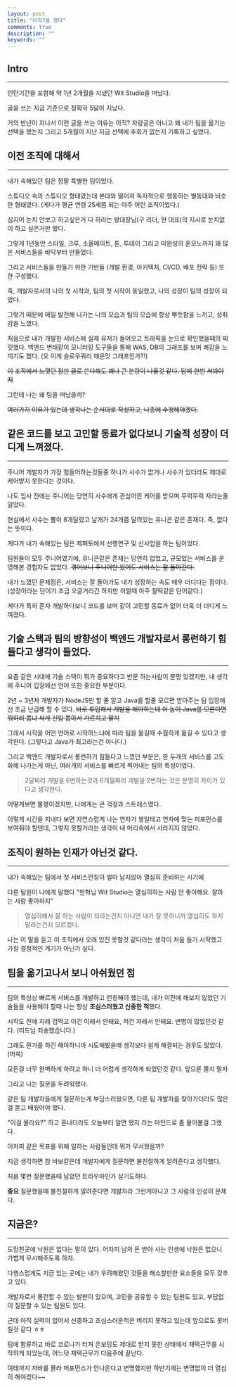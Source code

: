 ```yaml
---
layout: post
title: "이직?을 했다"
comments: true
description: ""
keywords: ""
---
```


## Intro
---

인턴기간을 포함해 약 1년 2개월을 지냈던 Wit Studio을 떠났다.

글을 쓰는 지금 기준으로 정확히 5달이 지났다.

거의 반년이 지나서 이런 글을 쓰는 이유는 이직? 자랑글은 아니고 왜 내가 팀을 옮기는 선택을 했는지
그리고 5개월이 지난 지금 선택에 후회가 없는지 기록하고 싶었다.



## 이전 조직에 대해서
---

내가 속해있던 팀은 정말 특별한 팀이었다. 

스튜디오 속의 스튜디오 형태였는데 본대와 떨어져 독자적으로 행동하는 별동대와 비슷한 형태였다. (게다가 평균 연령 25세쯤 되는 아주 어린 조직이었다.)

심지어 눈치 안보고 하고싶은거 다 하라는 왕대장님(구 리더, 현 대표)의 지시로 눈치없이 하고 싶은거만 했다.

그렇게 1년동안 스타일, 크루, 소울메이트, 툰, 투데이 그리고 미완성의 혼모노까지 꽤 많은 서비스들을 바닥부터 만들었다.

그리고 서비스들을 만들기 위한 기반들 (개발 환경, 아키텍처, CI/CD, 배포 전략 등) 또한 구성했다.

즉, 개발자로서의 나의 첫 시작과, 팀의 첫 시작이 동일했고, 나의 성장이 팀의 성장이 되었다.

그렇기 때문에 매일 발전해 나가는 나의 모습과 팀의 모습에 항상 뿌듯함을 느끼고, 성취감을 느꼈다.

처음으로 내가 개발한 서비스에 실제 유저가 들어오고 트래픽을 눈으로 확인했을때의 짜릿했다.
백엔드 변태같이 모니터링 도구들을 통해 WAS, DB의 그래프를 보며 쾌감을 느끼기도 했다. (오 이게 슬로우쿼리 매운맛 그래프인가?!)

~~이 조직에서 느꼇던 점만 글로 쓴다해도 꽤나 큰 분량이 나올것 같다. 담에 한번 써봐야지~~

그런데 나는 왜 팀을 떠났을까?

~~여러가지 이유가 있는데 생각나는 순서대로 작성하고, 나중에 수정해야겠다.~~


## 같은 코드를 보고 고민할 동료가 없다보니 기술적 성장이 더디게 느껴졌다.
---

주니어 개발자가 가장 힘들어하는것들중 하나가 사수가 없거나 사수가 있더라도 제대로 케어받지 못한다는 것이다.

나도 입사 전에는 주니어는 당연히 사수에게 관심어린 케어를 받으며 무럭무럭 자라는줄 알았다.

현실에서 사수는 뿔이 8개달렸고 날개가 24개쯤 달려있는 유니콘 같은 존재다. 즉, 없다는 뜻이다.

게다가 내가 속해있는 팀은 제페토에서 선행연구 및 신사업을 하는 팀이었다.

팀원들이 모두 주니어였기에, 유니콘같은 존재는 당연히 없었고, 규모있는 서비스를 운영해본 경험자도 없었다. ~~겪어보니 주니어만 있어도 서비스는 잘 돌아간다.~~

내가 느꼈던 문제점은, 서비스는 잘 돌아가도 내가 성장하는 속도 매우 더디다는 점이다. (성장이라는 단어가 조금 오글거리긴 하지만 이럴때 아주 찰떡같은 단어같다.)

게다가 특히 혼자 개발하다보니 코드를 보며 같이 고민할 동료가 없어 더욱 더 더디게 느껴졌다.


## 기술 스택과 팀의 방향성이 백엔드 개발자로서 롱런하기 힘들다고 생각이 들었다.
---

요즘 같은 시대에 기술 스택이 뭐가 중요하다고 반문 하는사람이 분명 있겠지만, 내 생각에 주니어 입장에선 언어 또한 중요한 부분이다.

2년 ~ 3년차 개발자가 NodeJS만 할 줄 알고 Java를 할줄 모르면 받아주는 팀 입장에선 조금 난감해 할 수 있다. ~~바로 투입해서 개발을 해야하는데 이 놈이 Java를 모른다면 뭐하러 뽑냐 싸게 신입 뽑아서 가르치고 말지~~

그래서 시작을 어떤 언어로 시작하느냐에 따라 팀을 옮길때 수월하게 옮길 수 있다고 생각한다. (그렇다고 Java가 최고라는건 아니다.)

그리고 백엔드 개발자로서 롱런하기 힘들다고 느꼈던 부분은, 한 두개의 서비스를 고도화해 나가는게 아닌, 여러개의 서비스를 빠르게 찍어내는 팀의 특성이었다.
> 2달짜리 개발을 6번하는것과 6개월짜리 개발을 2번하는 것은 분명히 차이가 있다고 생각한다.

어떻게보면 불평이겠지만, 나에게는 큰 걱정과 스트레스였다.

이렇게 시간을 지내다 보면 자연스럽게 나는 연차가 쌓일테고 연차에 맞는 퍼포먼스를 보여줘야 할텐데, 그렇지 못할거라는 생각이 내 머리속에서 사라지지 않았다.



## 조직이 원하는 인재가 아닌것 같다.
---

내가 속해있는 팀에서 첫 서비스런칭이 얼마 남지않아 열심히 준비하는 시기에 

다른 팀원이 나에게 말했다 "만혁님 Wit Studio는 열심히하는 사람 안 좋아해요. 잘하는 사람 좋아하지"

> 열심히해서 잘 하는 사람이 되라는건지 아니면 내가 잘 못하니까 열심히도 하지 말라는건지 모르겠다.

나는 이 말을 듣고 이 조직에서 오래 있진 못할것 같다라는 생각이 처음 들기 시작했고 가장 결정적인 계기가 아닌가 싶다.






<!-- 또다른 이유는 내가 속해있던 팀이 같은 조직의 다른 팀들과 떨어져 있어서 그런지 교류가 힘들었다.
그래서 인지 다른 팀과 같이 협업해야하는 일정이 전달되지 않는 일이 많았다. "오늘까지 해주셔야해요" 라는 말을 많이 들었다.
교류도 안되는데 개발 인프라 의존도가 너무 높았다. 우리 서비스가 인프라 장애가 터졌는데 권한이 없어서 해결을 못하는 경우도 있었다. -->




## 팀을 옮기고나서 보니 아쉬웠던 점
---

팀의 특성상 빠르게 서비스를 개발하고 런칭해야 했는데, 내가 이전에 해보지 않았던 기술들을 사용해야 할때 나는 항상 **조심스러웠고 신중한 척**했다.

시작도 전에 지레 겁먹고 이건 이래서 안돼요, 저건 저래서 안돼요. 변명이 많았던것 같다. (리드님 죄송했습니다.)

그래도 뭔가를 하긴 해야하니까 시도해봤을때 생각보다 쉽게 해결되는 경우도 많았다. (머쓱)

모든걸 너무 완벽하게 하려고 하니 더 어렵게 생각하게 되었던것 같다. 앞으론 쫄지 말자



그리고 나는 질문을 두려워했다.

같은 팀 개발자들에게 질문하는게 부담스러웠으면, 다른 팀 개발자를 찾아가더라도 많은걸 묻고 배웠어야 했다.

"이걸 몰라요?" 하고 혼나더라도 오늘부터 알면 됐지 라는 마인드로 좀 물어볼걸 그랬다.

어차피 같은 목표를 위해 일하는 사람들인데 뭐가 무서웠을까?

지금 생각하면 참 바보같은데 개발자에게 질문하면 불친절하게 알려준다고 생각했다.

처음 몇번 질문했을때 남았던 트라우마인가 싶기도하다.


**중요** 
질문했을때 불친절하게 알려준다면 개발자라 그런게아니고 그 사람의 인성이 문제다.




## 지금은?
---

도망친곳에 낙원은 없다는 말이 있다. 어차피 남의 돈 받아 사는 인생에 낙원은 없으니 가볍게 무시해주도록 하자.

다행스럽게도 지금 있는 곳에는 내가 우려해왔던 것들을 해소할만한 요소들을 모두 갖추고 있다.

개발자로서 롱런할 수 있는 발판이 있으며, 고민을 공유할 수 있는 팀원도 있고, 부담없이 질문할 수 있는 팀원도 있다.

근데 아직 실력이 없어서 신중하고 조심스러운척은 버리지 못하고 있는데 앞으로도 못버릴것 같다 ㅎㅎ


팀에 합류하고 바로 코로나가 터져 온보딩도 제대로 받지 못한 상태에서 재택근무를 시작하게 되었는데, 어느덧 재택근무가 다음주에 끝난다.

여태까지 자바를 몰라 퍼포먼스가 안나온다고 변명했지만 하반기에는 변명없이 더 열심히 해야겠다~~
